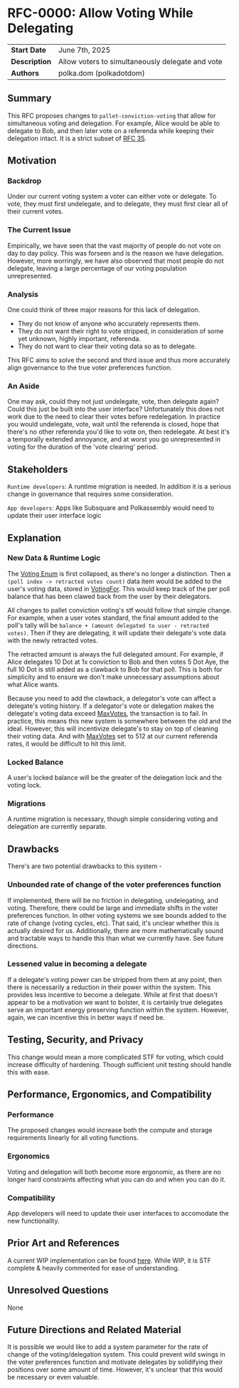 # RFC-0000: Allow Voting While Delegating

|                 |                                                                                             |
| --------------- | ------------------------------------------------------------------------------------------- |
| **Start Date**  | June 7th, 2025                                                                              |
| **Description** | Allow voters to simultaneously delegate and vote                                            |
| **Authors**     | polka.dom (polkadotdom)                                                                     |

## Summary

This RFC proposes changes to `pallet-conviction-voting` that allow for simultaneous voting and delegation. For example, Alice would be able to delegate to Bob, and then later vote on a referenda while keeping their delegation intact. It is a strict subset of [RFC 35](https://github.com/polkadot-fellows/RFCs/pull/35).

## Motivation

### Backdrop
Under our current voting system a voter can either vote or delegate. To vote, they must first undelegate, and to delegate, they must first clear all of their current votes.

### The Current Issue

Empirically, we have seen that the vast majority of people do not vote on day to day policy. This was forseen and is the reason we have delegation. However, more worringly, we have also observed that most people do not delegate, leaving a large percentage of our voting population unrepresented.

### Analysis

One could think of three major reasons for this lack of delegation. 

- They do not know of anyone who accurately represents them. 
- They do not want their right to vote stripped, in consideration of some yet unknown, highly important, referenda.
- They do not want to clear their voting data so as to delegate.

This RFC aims to solve the second and third issue and thus more accurately align governance to the true voter preferences function.

### An Aside

One may ask, could they not just undelegate, vote, then delegate again? Could this just be built into the user interface? Unfortunately this does not work due to the need to clear their votes before redelegation. In practice you would undelegate, vote, wait until the referenda is closed, hope that there's no other referenda you'd like to vote on, then redelegate. At best it's a temporally extended annoyance, and at worst you go unrepresented in voting for the duration of the 'vote clearing' period.
 

## Stakeholders

`Runtime developers`: A runtime migration is needed. In addition it is a serious change in governance that requires some consideration. 

`App developers`: Apps like Subsquare and Polkassembly would need to update their user interface logic

## Explanation

### New Data & Runtime Logic

The [Voting Enum](https://github.com/paritytech/polkadot-sdk/blob/master/substrate/frame/conviction-voting/src/vote.rs#L225) is first collapsed, as there's no longer a distinction. Then a `(poll index -> retracted votes count)` data item would be added to the user's voting data, stored in [VotingFor](https://github.com/paritytech/polkadot-sdk/blob/master/substrate/frame/conviction-voting/src/lib.rs#L165). This would keep track of the per poll balance that has been clawed back from the user by their delegators. 

All changes to pallet conviction voting's stf would follow that simple change. For example, when a user votes standard, the final amount added to the poll's tally will be `balance + (amount delegated to user - retracted votes)`. Then if they are delegating, it will update their delegate's vote data with the newly retracted votes.

The retracted amount is always the full delegated amount. For example, if Alice delegates 10 Dot at 1x conviction to Bob and then votes 5 Dot Aye, the full 10 Dot is still added as a clawback to Bob for that poll. This is both for simplicity and to ensure we don't make unnecessary assumptions about what Alice wants.

Because you need to add the clawback, a delegator's vote can affect a delegate's voting history. If a delegator's vote or delegation makes the delegate's voting data exceed [MaxVotes](https://github.com/paritytech/polkadot-sdk/blob/master/substrate/frame/conviction-voting/src/vote.rs#L206-L216), the transaction is to fail. In practice, this means this new system is somewhere between the old and the ideal. However, this will incentivize delegate's to stay on top of cleaning their voting data. And with [MaxVotes](https://github.com/polkadot-fellows/runtimes/blob/main/relay/polkadot/src/governance/mod.rs#L43) set to 512 at our current referenda rates, it would be difficult to hit this limit.

### Locked Balance

A user's locked balance will be the greater of the delegation lock and the voting lock.

### Migrations 

A runtime migration is necessary, though simple considering voting and delegation are currently separate.

## Drawbacks

There's are two potential drawbacks to this system -

### Unbounded rate of change of the voter preferences function

If implemented, there will be no friction in delegating, undelegating, and voting. Therefore, there could be large and immediate shifts in the voter preferences function. In other voting systems we see bounds added to the rate of change (voting cycles, etc). That said, it's unclear whether this is actually desired for us. Additionally, there are more mathematically sound and tractable ways to handle this than what we currently have. See future directions.

### Lessened value in becoming a delegate

If a delegate's voting power can be stripped from them at any point, then there is necessarily a reduction in their power within the system. This provides less incentive to become a delegate. While at first that doesn't appear to be a motivation we want to bolster, it is certainly true delegates serve an important energy preserving function within the system. However, again, we can incentive this in better ways if need be. 

## Testing, Security, and Privacy

This change would mean a more complicated STF for voting, which could increase difficulty of hardening. Though sufficient unit testing should handle this with ease.

## Performance, Ergonomics, and Compatibility

### Performance

The proposed changes would increase both the compute and storage requirements linearly for all voting functions.

### Ergonomics

Voting and delegation will both become more ergonomic, as there are no longer hard constraints affecting what you can do and when you can do it.

### Compatibility

App developers will need to update their user interfaces to accomodate the new functionality.

## Prior Art and References

A current WIP implementation can be found [here](https://github.com/PolkadotDom/polkadot-sdk/tree/dom/vote-while-delegating/substrate/frame/conviction-voting/src). While WIP, it is STF complete & heavily commented for ease of understanding.

## Unresolved Questions

None

## Future Directions and Related Material

It is possible we would like to add a system parameter for the rate of change of the voting/delegation system. This could prevent wild swings in the voter preferences function and motivate delegates by solidifying their positions over some amount of time. However, it's unclear that this would be necessary or even valuable.
